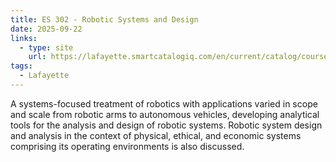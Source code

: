 ```yaml
---
title: ES 302 - Robotic Systems and Design
date: 2025-09-22
links:
  - type: site
    url: https://lafayette.smartcatalogiq.com/en/current/catalog/courses/es-engineering-science/300/es-302/
tags:
  - Lafayette
---
```


A systems-focused treatment of robotics with applications varied in scope and scale from robotic arms to autonomous vehicles, developing analytical tools for the analysis and design of robotic systems. Robotic system design and analysis in the context of physical, ethical, and economic systems comprising its operating environments is also discussed.

<!--more-->
